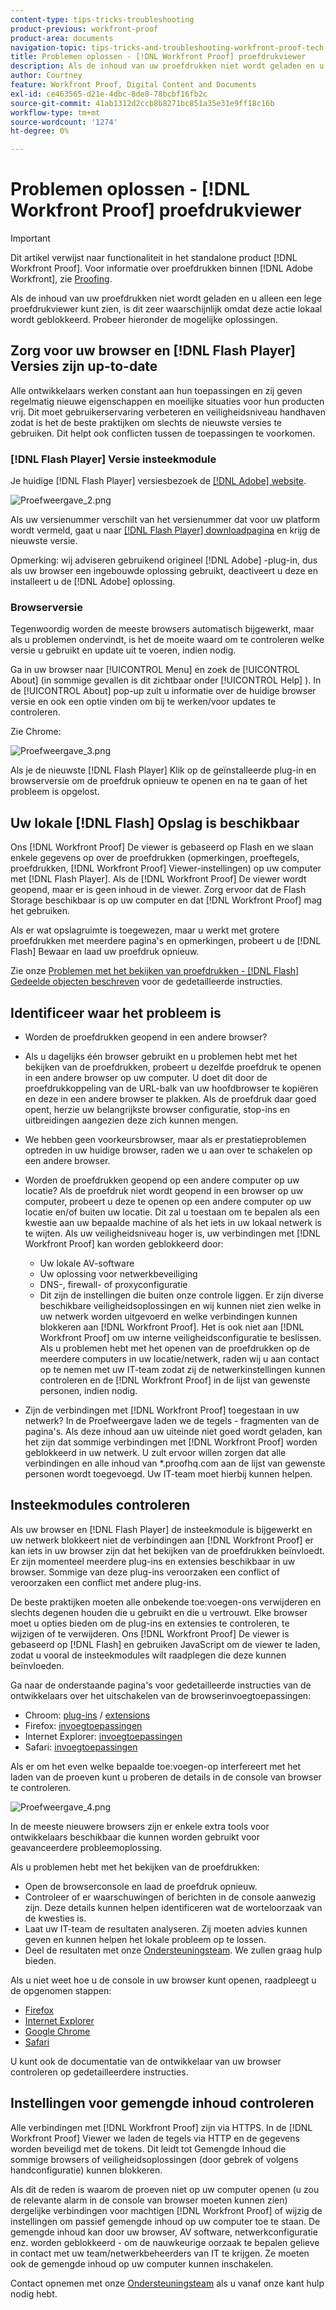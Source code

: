 ```yaml
---
content-type: tips-tricks-troubleshooting
product-previous: workfront-proof
product-area: documents
navigation-topic: tips-tricks-and-troubleshooting-workfront-proof-tech-corner
title: Problemen oplossen - [!DNL Workfront Proof] proefdrukviewer
description: Als de inhoud van uw proefdrukken niet wordt geladen en u alleen een lege proefdrukviewer kunt zien, is dit zeer waarschijnlijk omdat deze actie lokaal wordt geblokkeerd. Probeer hieronder de mogelijke oplossingen.
author: Courtney
feature: Workfront Proof, Digital Content and Documents
exl-id: ce463565-d21e-4dbc-8de8-78bcbf16fb2c
source-git-commit: 41ab1312d2ccb8b8271bc851a35e31e9ff18c16b
workflow-type: tm+mt
source-wordcount: '1274'
ht-degree: 0%

---
```


# Problemen oplossen - [!DNL Workfront Proof] proefdrukviewer

>[!IMPORTANT]
>
>Dit artikel verwijst naar functionaliteit in het standalone product [!DNL Workfront Proof]. Voor informatie over proefdrukken binnen [!DNL Adobe Workfront], zie [Proofing](../../../review-and-approve-work/proofing/proofing.md).

Als de inhoud van uw proefdrukken niet wordt geladen en u alleen een lege proefdrukviewer kunt zien, is dit zeer waarschijnlijk omdat deze actie lokaal wordt geblokkeerd. Probeer hieronder de mogelijke oplossingen.

## Zorg voor uw browser en [!DNL Flash Player] Versies zijn up-to-date

Alle ontwikkelaars werken constant aan hun toepassingen en zij geven regelmatig nieuwe eigenschappen en moeilijke situaties voor hun producten vrij. Dit moet gebruikerservaring verbeteren en veiligheidsniveau handhaven zodat is het de beste praktijken om slechts de nieuwste versies te gebruiken. Dit helpt ook conflicten tussen de toepassingen te voorkomen.

### [!DNL Flash Player] Versie insteekmodule

Je huidige [!DNL Flash Player] versiesbezoek de [[!DNL Adobe] website](http://www.adobe.com/software/flash/about/).

![Proefweergave_2.png](assets/proofview-2-350x199.png)

Als uw versienummer verschilt van het versienummer dat voor uw platform wordt vermeld, gaat u naar [[!DNL Flash Player] downloadpagina](http://get.adobe.com/flashplayer/otherversions/) en krijg de nieuwste versie.

Opmerking: wij adviseren gebruikend origineel [!DNL Adobe] -plug-in, dus als uw browser een ingebouwde oplossing gebruikt, deactiveert u deze en installeert u de [!DNL Adobe] oplossing.

### Browserversie

Tegenwoordig worden de meeste browsers automatisch bijgewerkt, maar als u problemen ondervindt, is het de moeite waard om te controleren welke versie u gebruikt en update uit te voeren, indien nodig.

Ga in uw browser naar [!UICONTROL Menu] en zoek de [!UICONTROL About] (in sommige gevallen is dit zichtbaar onder [!UICONTROL Help] ). In de [!UICONTROL About] pop-up zult u informatie over de huidige browser versie en ook een optie vinden om bij te werken/voor updates te controleren.

Zie Chrome:

![Proefweergave_3.png](assets/proofview-3-350x206.png)

Als je de nieuwste [!DNL Flash Player] Klik op de geïnstalleerde plug-in en browserversie om de proefdruk opnieuw te openen en na te gaan of het probleem is opgelost.

## Uw lokale [!DNL Flash] Opslag is beschikbaar

Ons [!DNL Workfront Proof] De viewer is gebaseerd op Flash en we slaan enkele gegevens op over de proefdrukken (opmerkingen, proeftegels, proefdrukken, [!DNL Workfront Proof] Viewer-instellingen) op uw computer met [!DNL Flash Player]. Als de [!DNL Workfront Proof] De viewer wordt geopend, maar er is geen inhoud in de viewer. Zorg ervoor dat de Flash Storage beschikbaar is op uw computer en dat [!DNL Workfront Proof] mag het gebruiken.

Als er wat opslagruimte is toegewezen, maar u werkt met grotere proefdrukken met meerdere pagina&#39;s en opmerkingen, probeert u de [!DNL Flash] Bewaar en laad uw proefdruk opnieuw.

Zie onze [Problemen met het bekijken van proefdrukken - [!DNL Flash] Gedeelde objecten beschreven](../../../workfront-proof/wp-tech-corner/troubleshooting/view-proof-flash-shared-object.md) voor de gedetailleerde instructies.

## Identificeer waar het probleem is

* Worden de proefdrukken geopend in een andere browser?
* Als u dagelijks één browser gebruikt en u problemen hebt met het bekijken van de proefdrukken, probeert u dezelfde proefdruk te openen in een andere browser op uw computer. U doet dit door de proefdrukkoppeling van de URL-balk van uw hoofdbrowser te kopiëren en deze in een andere browser te plakken. Als de proefdruk daar goed opent, herzie uw belangrijkste browser configuratie, stop-ins en uitbreidingen aangezien deze zich kunnen mengen.
* We hebben geen voorkeursbrowser, maar als er prestatieproblemen optreden in uw huidige browser, raden we u aan over te schakelen op een andere browser.
* Worden de proefdrukken geopend op een andere computer op uw locatie?
Als de proefdruk niet wordt geopend in een browser op uw computer, probeert u deze te openen op een andere computer op uw locatie en/of buiten uw locatie. Dit zal u toestaan om te bepalen als een kwestie aan uw bepaalde machine of als het iets in uw lokaal netwerk is te wijten.
Als uw veiligheidsniveau hoger is, uw verbindingen met [!DNL Workfront Proof] kan worden geblokkeerd door:

   * Uw lokale AV-software
   * Uw oplossing voor netwerkbeveiliging
   * DNS-, firewall- of proxyconfiguratie
   * Dit zijn de instellingen die buiten onze controle liggen. Er zijn diverse beschikbare veiligheidsoplossingen en wij kunnen niet zien welke in uw netwerk worden uitgevoerd en welke verbindingen kunnen blokkeren aan [!DNL Workfront Proof]. Het is ook niet aan [!DNL Workfront Proof] om uw interne veiligheidsconfiguratie te beslissen. Als u problemen hebt met het openen van de proefdrukken op de meerdere computers in uw locatie/netwerk, raden wij u aan contact op te nemen met uw IT-team zodat zij de netwerkinstellingen kunnen controleren en de [!DNL Workfront Proof] in de lijst van gewenste personen, indien nodig.

* Zijn de verbindingen met [!DNL Workfront Proof] toegestaan in uw netwerk?
In de Proefweergave laden we de tegels - fragmenten van de pagina&#39;s. Als deze inhoud aan uw uiteinde niet goed wordt geladen, kan het zijn dat sommige verbindingen met [!DNL Workfront Proof] worden geblokkeerd in uw netwerk. U zult ervoor willen zorgen dat alle verbindingen en alle inhoud van *.proofhq.com aan de lijst van gewenste personen wordt toegevoegd. Uw IT-team moet hierbij kunnen helpen.

## Insteekmodules controleren

Als uw browser en [!DNL Flash Player] de insteekmodule is bijgewerkt en uw netwerk blokkeert niet de verbindingen aan [!DNL Workfront Proof] er kan iets in uw browser zijn dat het bekijken van de proefdrukken beïnvloedt. Er zijn momenteel meerdere plug-ins en extensies beschikbaar in uw browser. Sommige van deze plug-ins veroorzaken een conflict of veroorzaken een conflict met andere plug-ins.

De beste praktijken moeten alle onbekende toe:voegen-ons verwijderen en slechts degenen houden die u gebruikt en die u vertrouwt. Elke browser moet u opties bieden om de plug-ins en extensies te controleren, te wijzigen of te verwijderen. Ons [!DNL Workfront Proof] De viewer is gebaseerd op [!DNL Flash] en gebruiken JavaScript om de viewer te laden, zodat u vooral de insteekmodules wilt raadplegen die deze kunnen beïnvloeden.

Ga naar de onderstaande pagina&#39;s voor gedetailleerde instructies van de ontwikkelaars over het uitschakelen van de browserinvoegtoepassingen:

* Chroom: [plug-ins](https://support.google.com/chrome/answer/142064?hl=en-GB) / [extensions](https://support.google.com/chrome/answer/113907?hl=en-GB)
* Firefox: [invoegtoepassingen](https://support.mozilla.org/en-US/kb/disable-or-remove-add-ons)
* Internet Explorer: [invoegtoepassingen](http://windows.microsoft.com/en-GB/internet-explorer/manage-add-ons#ie=ie-11)
* Safari: [invoegtoepassingen](http://support.apple.com/en-gb/HT203353)

Als er om het even welke bepaalde toe:voegen-op interfereert met het laden van de proeven kunt u proberen de details in de console van browser te controleren.

![Proefweergave_4.png](assets/proofview-4-350x57.png)

In de meeste nieuwere browsers zijn er enkele extra tools voor ontwikkelaars beschikbaar die kunnen worden gebruikt voor geavanceerdere probleemoplossing.

Als u problemen hebt met het bekijken van de proefdrukken:

* Open de browserconsole en laad de proefdruk opnieuw.
* Controleer of er waarschuwingen of berichten in de console aanwezig zijn. Deze details kunnen helpen identificeren wat de worteloorzaak van de kwesties is.
* Laat uw IT-team de resultaten analyseren. Zij moeten advies kunnen geven en kunnen helpen het lokale probleem op te lossen.
* Deel de resultaten met onze [Ondersteuningsteam](https://support.workfront.com/hc/en-us/requests/new). We zullen graag hulp bieden.

Als u niet weet hoe u de console in uw browser kunt openen, raadpleegt u de opgenomen stappen:

* [Firefox](http://screencast.com/t/eP6FRtk4vxWS)
* [Internet Explorer](http://screencast.com/t/bYzq1iQv)
* [Google Chrome](http://screencast.com/t/2anpeAzOOyj)
* [Safari](http://screencast.com/t/rnOvgl3GidjL)

U kunt ook de documentatie van de ontwikkelaar van uw browser controleren op gedetailleerdere instructies.

## Instellingen voor gemengde inhoud controleren

Alle verbindingen met [!DNL Workfront Proof] zijn via HTTPS. In de [!DNL Workfront Proof] Viewer we laden de tegels via HTTP en de gegevens worden beveiligd met de tokens. Dit leidt tot Gemengde Inhoud die sommige browsers of veiligheidsoplossingen (door gebrek of volgens handconfiguratie) kunnen blokkeren.

Als dit de reden is waarom de proeven niet op uw computer openen (u zou de relevante alarm in de console van browser moeten kunnen zien) dergelijke verbindingen voor machtigen [!DNL Workfront Proof] of wijzig de instellingen om passief gemengde inhoud op uw computer toe te staan. De gemengde inhoud kan door uw browser, AV software, netwerkconfiguratie enz. worden geblokkeerd - om de nauwkeurige oorzaak te bepalen gelieve in contact met uw team/netwerkbeheerders van IT te krijgen. Ze moeten ook de gemengde inhoud op uw computer kunnen inschakelen.

Contact opnemen met onze [Ondersteuningsteam](https://support.workfront.com/hc/en-us/requests/new) als u vanaf onze kant hulp nodig hebt.
